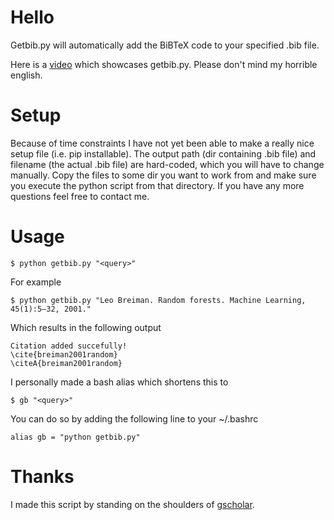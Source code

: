 
# Hello 

Getbib.py will automatically add the BiBTeX code to your specified .bib file. 

Here is a [video](https://www.youtube.com/watch?v=Qnr1v3wg96I) which showcases
getbib.py. Please don't mind my horrible english. 

# Setup

Because of time constraints I have not yet been able to make a really nice setup
file (i.e. pip installable). The output path (dir containing .bib file) and
filename (the actual .bib file) are hard-coded, which you will have to change
manually.  Copy the files to some dir you want to work from and make sure you
execute the python script from that directory. If you have any more questions
feel free to contact me. 

# Usage

    $ python getbib.py "<query>"

For example

    $ python getbib.py "Leo Breiman. Random forests. Machine Learning, 45(1):5–32, 2001."

Which results in the following output

    Citation added succefully!
    \cite{breiman2001random}
    \citeA{breiman2001random}

I personally made a bash alias which shortens this to

    $ gb "<query>"

You can do so by adding the following line to your ~/.bashrc

    alias gb = "python getbib.py"

# Thanks

I made this script by standing on the shoulders of [gscholar](https://github.com/venthur/gscholar). 




